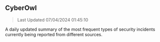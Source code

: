 ## CyberOwl 
> Last Updated 07/04/2024 01:45:10 


A daily updated summary of the most frequent types of security incidents currently being reported from different sources.

